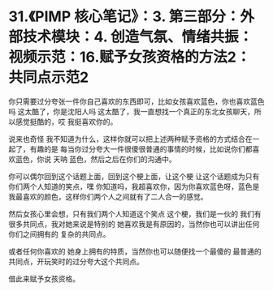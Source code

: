 # 31.《PIMP 核心笔记》：3. 第三部分：外部技术模块：4. 创造气氛、情绪共振：视频示范：16.赋予女孩资格的方法2：共同点示范2

你只需要过分夸张一件你自己喜欢的东西即可，比如女孩喜欢蓝色，你也喜欢蓝色吗 这太酷了，你是沈阳人吗 这太酷了，我一直想找一个真正的东北女孩聊天，所以感觉挺酷的，哎 我挺喜欢你的。

说来也奇怪 我不知道为什么，这样你就可以把上述两种赋予资格的方式结合在一起了，有趣的是 每当你过分夸大一件很傻很普通的事情的时候，比如说你们都喜欢蓝色，你说 天呐 蓝色，然后之后在你们的沟通中。

你可以偶尔回到这个话题上面，回到这个梗上面，让这个梗 让这个话题成为只有你们两个人知道的笑点，嘿 你知道吗，我超喜欢你，因为你喜欢蓝色呀，蓝色是我最喜欢的颜色，这样你们两个人之间就有了二人合一的感觉。

然后女孩心里会想，只有我们两个人知道这个笑点 这个梗，我们是一伙的 我们有很多共同点，我对她来说是特别的 她喜欢我是有原因的，当然你也可以讲出任何你们之间拥有的 复杂的共同点。

或者任何你喜欢的 她身上拥有的特质，当然你也可以随便找一个最傻的 最普通的共同点，开玩笑时的过分夸大这个共同点。

借此来赋予女孩资格。